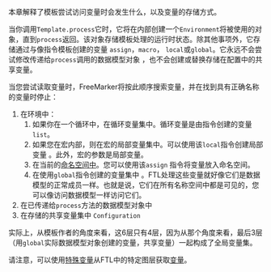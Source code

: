 本章解释了模板尝试访问变量时会发生什么，以及变量的存储方式。

当你调用`Template.process`它时，它将在内部创建一个`Environment`将被使用的对象，直到`process`返回。该对象存储模板处理的运行时状态。除其他事项外，它存储通过与像指令模板创建的变量 `assign`，`macro`， `local`或`global`。它永远不会尝试修改传递给`process`调用的数据模型对象 ，也不会创建或替换存储在配置中的共享变量。

当您尝试读取变量时，FreeMarker将按此顺序搜索变量，并在找到具有正确名称的变量时停止：

1. 在环境中：
   1. 如果你在一个循环中，在循环变量集中。循环变量是由指令创建的变量 `list`。
   2. 如果您在宏内部，则在宏的局部变量集中。可以使用该`local`指令创建局部变量 。此外，宏的参数是局部变量。
   3. 在当前的[命名空间中](https://freemarker.apache.org/docs/dgui_misc_namespace.html)。您可以使用该`assign` 指令将变量放入命名空间。
   4. 在使用`global`指令创建的变量集中 。FTL处理这些变量就好像它们是数据模型的正常成员一样。也就是说，它们在所有名称空间中都是可见的，您可以像访问数据模型一样访问它们。
2. 在已传递给`process`方法的数据模型对象中
3. 在存储的共享变量集中 `Configuration`

实际上，从模板作者的角度来看，这6层只有4层，因为从那个角度来看，最后3层（用`global`实际数据模型对象创建的变量，共享变量）一起构成了全局变量集。

请注意，可以使用[特殊变量](https://freemarker.apache.org/docs/ref_specvar.html)从FTL中的特定图层获取[变量](https://freemarker.apache.org/docs/ref_specvar.html)。
